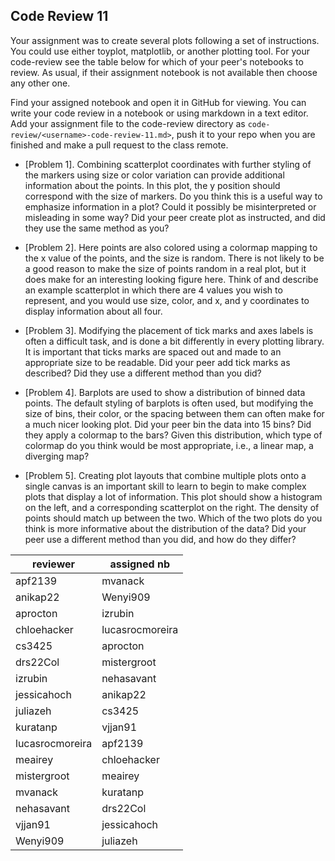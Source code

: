 

## Code Review 11

Your assignment was to create several plots following a set of instructions. 
You could use either toyplot, matplotlib, or another plotting tool. For your
code-review see the table below for which of your peer's notebooks to review. 
As usual, if their assignment notebook is not available then choose any other one. 

Find your assigned notebook and open it in GitHub for viewing. You can write
your code review in a notebook or using markdown in a text editor. 
Add your assignment file to the code-review directory as 
`code-review/<username>-code-review-11.md>`, push it to your repo
when you are finished and make a pull request to the class remote. 


+ [Problem 1]. Combining scatterplot coordinates with further styling of the
markers using size or color variation can provide additional information about the points. In this plot, the y position should correspond with the size of markers. Do you think this is a useful way to emphasize information in a plot?
Could it possibly be misinterpreted or misleading in some way? Did your peer
create plot as instructed, and did they use the same method as you?


+ [Problem 2]. Here points are also colored using a colormap mapping to the x value of the points, and the size is random. There is not likely to be a good reason to make the size of points random in a real plot, but it does make for an interesting looking figure here. Think of and describe an example scatterplot in which there are 4 values you wish to represent, and you would use size, color, and x, and y coordinates to display information about all four. 


+ [Problem 3]. Modifying the placement of tick marks and axes labels is often
a difficult task, and is done a bit differently in every plotting library. It is
important that ticks marks are spaced out and made to an appropriate size to be
readable. Did your peer add tick marks as described? Did they use a different method than you did? 


+ [Problem 4]. Barplots are used to show a distribution of binned data points. 
The default styling of barplots is often used, but modifying the size of bins, 
their color, or the spacing between them can often make for a much nicer looking
plot. Did your peer bin the data into 15 bins? Did they apply a colormap to the 
bars? Given this distribution, which type of colormap do you think would be most
appropriate, i.e., a linear map, a diverging map? 


+ [Problem 5]. Creating plot layouts that combine multiple plots onto a single
canvas is an important skill to learn to begin to make complex plots that display
a lot of information. This plot should show a histogram on the left, and a 
corresponding scatterplot on the right. The density of points should match up 
between the two. Which of the two plots do you think is more informative about
the distribution of the data? Did your peer use a different method than you did,
and how do they differ?



| reviewer | assigned nb |
| -------- | ----------- |
| apf2139	 | mvanack  | 
| anikap22 | 	Wenyi909  | 
| aprocton | 	izrubin  | 
| chloehacker | 	lucasrocmoreira  | 
| cs3425 | 	aprocton  | 
| drs22Col | 	mistergroot  | 
| izrubin	 | nehasavant  | 
| jessicahoch | 	anikap22  | 
| juliazeh | 	cs3425  | 
| kuratanp | 	vjjan91  | 
| lucasrocmoreira | 	apf2139  | 
| meairey | 	chloehacker  | 
| mistergroot	 | meairey  | 
| mvanack | 	kuratanp  | 
| nehasavant	 | drs22Col  | 
| vjjan91 | 	jessicahoch  | 
| Wenyi909 | 	juliazeh  | 
